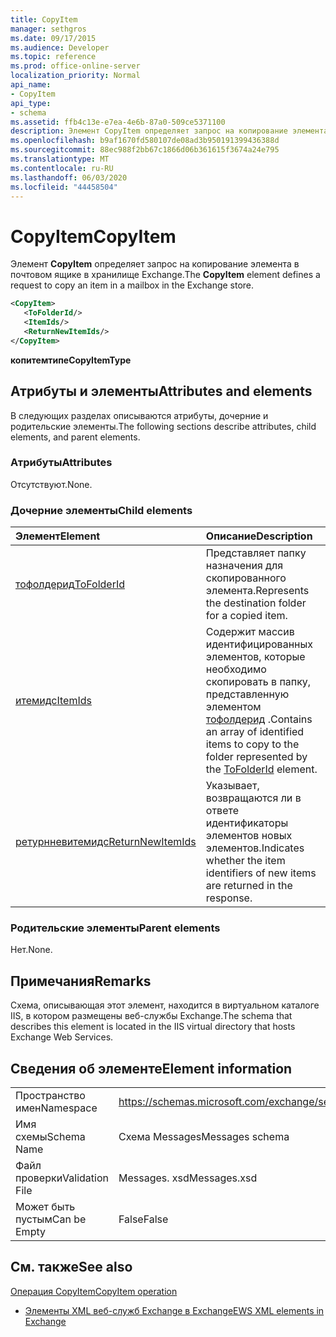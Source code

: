 ```yaml
---
title: CopyItem
manager: sethgros
ms.date: 09/17/2015
ms.audience: Developer
ms.topic: reference
ms.prod: office-online-server
localization_priority: Normal
api_name:
- CopyItem
api_type:
- schema
ms.assetid: ffb4c13e-e7ea-4e6b-87a0-509ce5371100
description: Элемент CopyItem определяет запрос на копирование элемента в почтовом ящике в хранилище Exchange.
ms.openlocfilehash: b9af1670fd580107de08ad3b950191399436388d
ms.sourcegitcommit: 88ec988f2bb67c1866d06b361615f3674a24e795
ms.translationtype: MT
ms.contentlocale: ru-RU
ms.lasthandoff: 06/03/2020
ms.locfileid: "44458504"
---
```

# <a name="copyitem"></a><span data-ttu-id="0a47c-103">CopyItem</span><span class="sxs-lookup"><span data-stu-id="0a47c-103">CopyItem</span></span>

<span data-ttu-id="0a47c-104">Элемент **CopyItem** определяет запрос на копирование элемента в почтовом ящике в хранилище Exchange.</span><span class="sxs-lookup"><span data-stu-id="0a47c-104">The **CopyItem** element defines a request to copy an item in a mailbox in the Exchange store.</span></span> 
  
```XML
<CopyItem>
   <ToFolderId/>
   <ItemIds/>
   <ReturnNewItemIds/>
</CopyItem>
```

 <span data-ttu-id="0a47c-105">**копитемтипе**</span><span class="sxs-lookup"><span data-stu-id="0a47c-105">**CopyItemType**</span></span>
## <a name="attributes-and-elements"></a><span data-ttu-id="0a47c-106">Атрибуты и элементы</span><span class="sxs-lookup"><span data-stu-id="0a47c-106">Attributes and elements</span></span>

<span data-ttu-id="0a47c-107">В следующих разделах описываются атрибуты, дочерние и родительские элементы.</span><span class="sxs-lookup"><span data-stu-id="0a47c-107">The following sections describe attributes, child elements, and parent elements.</span></span>
  
### <a name="attributes"></a><span data-ttu-id="0a47c-108">Атрибуты</span><span class="sxs-lookup"><span data-stu-id="0a47c-108">Attributes</span></span>

<span data-ttu-id="0a47c-109">Отсутствуют.</span><span class="sxs-lookup"><span data-stu-id="0a47c-109">None.</span></span>
  
### <a name="child-elements"></a><span data-ttu-id="0a47c-110">Дочерние элементы</span><span class="sxs-lookup"><span data-stu-id="0a47c-110">Child elements</span></span>

|<span data-ttu-id="0a47c-111">**Элемент**</span><span class="sxs-lookup"><span data-stu-id="0a47c-111">**Element**</span></span>|<span data-ttu-id="0a47c-112">**Описание**</span><span class="sxs-lookup"><span data-stu-id="0a47c-112">**Description**</span></span>|
|:-----|:-----|
|[<span data-ttu-id="0a47c-113">тофолдерид</span><span class="sxs-lookup"><span data-stu-id="0a47c-113">ToFolderId</span></span>](tofolderid.md) <br/> |<span data-ttu-id="0a47c-114">Представляет папку назначения для скопированного элемента.</span><span class="sxs-lookup"><span data-stu-id="0a47c-114">Represents the destination folder for a copied item.</span></span>  <br/> |
|[<span data-ttu-id="0a47c-115">итемидс</span><span class="sxs-lookup"><span data-stu-id="0a47c-115">ItemIds</span></span>](itemids.md) <br/> |<span data-ttu-id="0a47c-116">Содержит массив идентифицированных элементов, которые необходимо скопировать в папку, представленную элементом [тофолдерид](tofolderid.md) .</span><span class="sxs-lookup"><span data-stu-id="0a47c-116">Contains an array of identified items to copy to the folder represented by the [ToFolderId](tofolderid.md) element.</span></span>  <br/> |
|[<span data-ttu-id="0a47c-117">ретурнневитемидс</span><span class="sxs-lookup"><span data-stu-id="0a47c-117">ReturnNewItemIds</span></span>](returnnewitemids.md) <br/> |<span data-ttu-id="0a47c-118">Указывает, возвращаются ли в ответе идентификаторы элементов новых элементов.</span><span class="sxs-lookup"><span data-stu-id="0a47c-118">Indicates whether the item identifiers of new items are returned in the response.</span></span>  <br/> |
   
### <a name="parent-elements"></a><span data-ttu-id="0a47c-119">Родительские элементы</span><span class="sxs-lookup"><span data-stu-id="0a47c-119">Parent elements</span></span>

<span data-ttu-id="0a47c-120">Нет.</span><span class="sxs-lookup"><span data-stu-id="0a47c-120">None.</span></span>
  
## <a name="remarks"></a><span data-ttu-id="0a47c-121">Примечания</span><span class="sxs-lookup"><span data-stu-id="0a47c-121">Remarks</span></span>

<span data-ttu-id="0a47c-122">Схема, описывающая этот элемент, находится в виртуальном каталоге IIS, в котором размещены веб-службы Exchange.</span><span class="sxs-lookup"><span data-stu-id="0a47c-122">The schema that describes this element is located in the IIS virtual directory that hosts Exchange Web Services.</span></span>
  
## <a name="element-information"></a><span data-ttu-id="0a47c-123">Сведения об элементе</span><span class="sxs-lookup"><span data-stu-id="0a47c-123">Element information</span></span>

|||
|:-----|:-----|
|<span data-ttu-id="0a47c-124">Пространство имен</span><span class="sxs-lookup"><span data-stu-id="0a47c-124">Namespace</span></span>  <br/> |https://schemas.microsoft.com/exchange/services/2006/messages  <br/> |
|<span data-ttu-id="0a47c-125">Имя схемы</span><span class="sxs-lookup"><span data-stu-id="0a47c-125">Schema Name</span></span>  <br/> |<span data-ttu-id="0a47c-126">Схема Messages</span><span class="sxs-lookup"><span data-stu-id="0a47c-126">Messages schema</span></span>  <br/> |
|<span data-ttu-id="0a47c-127">Файл проверки</span><span class="sxs-lookup"><span data-stu-id="0a47c-127">Validation File</span></span>  <br/> |<span data-ttu-id="0a47c-128">Messages. xsd</span><span class="sxs-lookup"><span data-stu-id="0a47c-128">Messages.xsd</span></span>  <br/> |
|<span data-ttu-id="0a47c-129">Может быть пустым</span><span class="sxs-lookup"><span data-stu-id="0a47c-129">Can be Empty</span></span>  <br/> |<span data-ttu-id="0a47c-130">False</span><span class="sxs-lookup"><span data-stu-id="0a47c-130">False</span></span>  <br/> |
   
## <a name="see-also"></a><span data-ttu-id="0a47c-131">См. также</span><span class="sxs-lookup"><span data-stu-id="0a47c-131">See also</span></span>



[<span data-ttu-id="0a47c-132">Операция CopyItem</span><span class="sxs-lookup"><span data-stu-id="0a47c-132">CopyItem operation</span></span>](copyitem-operation.md)


- [<span data-ttu-id="0a47c-133">Элементы XML веб-служб Exchange в Exchange</span><span class="sxs-lookup"><span data-stu-id="0a47c-133">EWS XML elements in Exchange</span></span>](ews-xml-elements-in-exchange.md)


